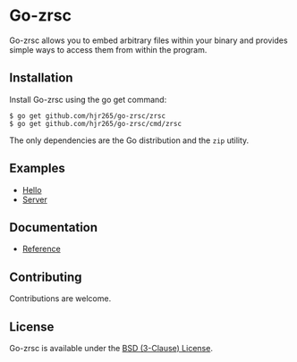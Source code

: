 # Go-zrsc

Go-zrsc allows you to embed arbitrary files within your binary and provides simple ways to access them from within the program.

## Installation

Install Go-zrsc using the go get command:

    $ go get github.com/hjr265/go-zrsc/zrsc
    $ go get github.com/hjr265/go-zrsc/cmd/zrsc

The only dependencies are the Go distribution and the `zip` utility.

## Examples

- [Hello](examples/hello)
- [Server](examples/server)

## Documentation

- [Reference](http://godoc.org/github.com/hjr265/go-zrsc/zrsc)

## Contributing

Contributions are welcome.

## License

Go-zrsc is available under the [BSD (3-Clause) License](http://opensource.org/licenses/BSD-3-Clause).
